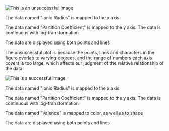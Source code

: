 
![This is an unsuccessful image](/Users/dian/Desktop/R/MICR_475//hw_5_files/figure-gfm/unnamed-chunk-4-1.png)

The data named "Ionic Radius" is mapped to the x axis

The data named "Partition Coefficient" is mapped to the y axis. The data is continuous with log-transformation

The data are displayed using both points and lines

The unsuccessful plot is because the points, lines and characters in the figure overlap to varying degrees, and the range of numbers each axis covers is too large, which affects our judgment of the relative relationship of the data.


![This is a successful image](/Users/dian/Desktop/R/MICR_475/hw_06_img:good.png)

The data named "Ionic Radius" is mapped to the x axis

The data named "Partition Coefficient" is mapped to the y axis. The data is continuous with log-transformation

The data named "Valence" is mapped to color, as well as to shape

The data are displayed using both points and lines
